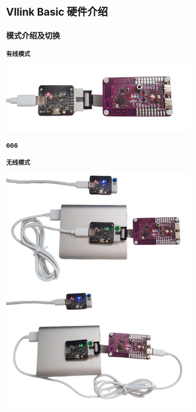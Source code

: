 # Vllink Basic 硬件介绍
## 模式介绍及切换
### 有线模式
![](../_static/picture/vllink_basic_wired.png)

### 666
### 无线模式
![](../_static/picture/vllink_basic_wireless1.png)
![](../_static/picture/vllink_basic_wireless2.png)